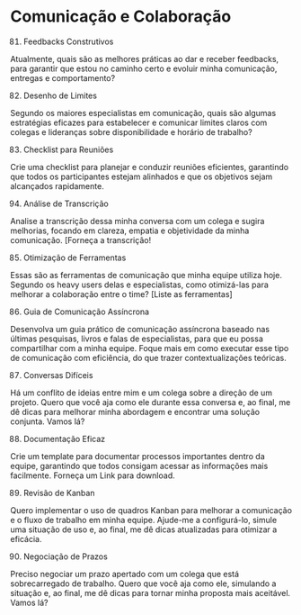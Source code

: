 # Comunicação e Colaboração

81. Feedbacks Construtivos

Atualmente, quais são as melhores práticas ao dar e receber feedbacks, para garantir que estou no caminho certo e evoluir minha comunicação, entregas e comportamento?

82. Desenho de Limites

Segundo os maiores especialistas em comunicação, quais são algumas estratégias eficazes para estabelecer e comunicar limites claros com colegas e lideranças sobre
disponibilidade e horário de trabalho?

83. Checklist para Reuniões

Crie uma checklist para planejar e conduzir reuniões eficientes, garantindo que todos os participantes estejam alinhados e que os objetivos sejam alcançados
rapidamente.

94. Análise de Transcrição

Analise a transcrição dessa minha conversa com um colega e sugira melhorias, focando em clareza, empatia e objetividade da minha comunicação.
[Forneça a transcrição!

85. Otimização de Ferramentas

Essas são as ferramentas de comunicação que minha equipe utiliza hoje. Segundo os heavy users delas e especialistas, como otimizá-las para melhorar a colaboração entre o time?
[Liste as ferramentas]

86. Guia de Comunicação Assíncrona

Desenvolva um guia prático de comunicação assíncrona baseado nas últimas pesquisas, livros e falas de especialistas, para que eu possa compartilhar com a minha equipe. Foque mais em como executar esse tipo de comunicação com eficiência, do que trazer contextualizações teóricas.

87. Conversas Difíceis

Há um conflito de ideias entre mim e um colega sobre a direção de um projeto. Quero que você aja como ele durante essa conversa e, ao final, me dê dicas para melhorar minha abordagem e encontrar uma solução conjunta. Vamos lá?

88. Documentação Eficaz

Crie um template para documentar processos importantes dentro da equipe, garantindo que todos consigam acessar as informações mais facilmente. Forneça um Link para download.

89. Revisão de Kanban

Quero implementar o uso de quadros Kanban para melhorar a comunicação e o fluxo de trabalho em minha equipe. Ajude-me a configurá-lo, simule uma situação de uso e, ao final, me dê dicas atualizadas para otimizar a eficácia.

90. Negociação de Prazos

Preciso negociar um prazo apertado com um colega que está sobrecarregado de trabalho. Quero que você aja como ele, simulando a situação e, ao final, me dê dicas para tornar minha proposta mais aceitável. Vamos lá?
